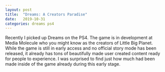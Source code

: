 ```yaml
---
layout: post
title:  "Dreams: A Creators Paradise"
date:   2019-10-31
categories: dreams ps4
---
```


Recently I picked up Dreams on the PS4. The game is in development at Media Molecule who you might know as the creators of Little Big Planet. While the game is still in early access and no official story mode has been released, it already has tons of beautifully made user created content ready for people to experience. I was surprised to find just how much had been made inside of the game already during this early stage.
